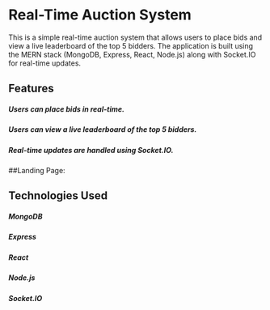 # Real-Time Auction System
This is a simple real-time auction system that allows users to place bids and view a live leaderboard of the top 5 bidders. The application is built using the MERN stack (MongoDB, Express, React, Node.js) along with Socket.IO for real-time updates.

## Features
<h5>Users can place bids in real-time.</h5>
<h5>Users can view a live leaderboard of the top 5 bidders.</h5>
<h5>Real-time updates are handled using Socket.IO.</h5>

##Landing Page:

## Technologies Used
<h5>MongoDB</h5>
<h5>Express</h5>
<h5>React</h5>
<h5>Node.js</h5>
<h5>Socket.IO</h5>
